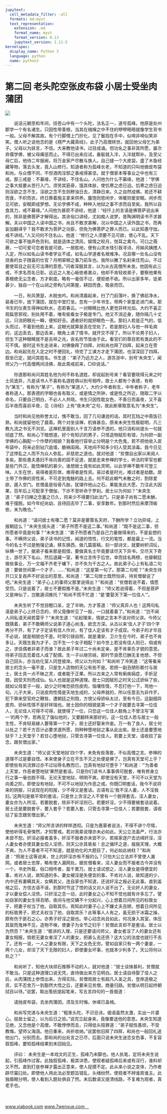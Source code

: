 ```yaml
---
jupytext:
  cell_metadata_filter: -all
  formats: md:myst
  text_representation:
    extension: .md
    format_name: myst
    format_version: 0.13
    jupytext_version: 1.11.5
kernelspec:
  display_name: Python 3
  language: python
  name: python3
---
```

# 第二回 老头陀空张皮布袋 小居士受坐肉蒲团

![](image/cover.jpg)

　　说话元朝至和年间，括苍山中有一个头陀，法名正一，道号孤峰。他原是处州郡学一个有名诸生。只因性带善根，当其在襁褓之中不住的咿咿晤晤就像学生背书一般。父母不解其故。有个行脚僧上门抄化，见了鬟抱在手中，似啼非啼似笑非笑。僧人听之说他念的是《楞严大藏真经》，此子乃高僧转世。就回他父母乞为弟子。父母以为妖言，不信。大来教他读书，过目成诵。但功名之事非其所愿，屡次弃儒学佛，被父母痛惩而止。不得已出来应试，垂髫就入泮，入泮就帮补。及至父母亡后，他待二年服阙，将万金家产尽散与族人。自己缝一个大皮袋，盛了木鱼经藏等物，落去头发，竟入山修行。知道者称为孤峰长老，不知道的只叫他做皮布袋和尚。与众僧不同，不但酒肉淫邪之事戒得甚坚。就于僧家本等事业之中也有三戒。那三戒是：不募缘，不讲经，不住名山。人问他为什么不募缘，他道：“学佛之事大抵要从苦行入门。须劳其筋骨，饿其体肤，使饥寒之虑日迫。饥寒之虑日迫则淫欲之念不生，淫欲之念不生则秽浊日去，清静日来。久之自然成佛。若还不耕而食，不织而衣，终日靠着施主拿来供养。腹饱则思闲步，体暖则爰安眠。闲步而见可欲，安眠即成梦想。无论学佛不成，种种入地狱之事不求而自至矣。我所以自食其力，戒不募缘。”人问他为甚麽不讲经，他道：“经忏上的言语是佛菩萨说出来的，除非是佛菩萨才解得出。其余俗口讲经，尤如痴人说梦。昔陶渊明读书不求甚解。夫以中国之人读中国之书，尚且不敢求甚解，况以中国之人读外国之书，而再妄加翻译乎？我不敢求为菩萨之功臣，但免为佛菩萨之罪人而已。以此知愚守拙，戒不讲经。”人又问何不住名山，他道：“修行之人须要不见可欲，使心不乱。天下可欲之事不独声色货利。就是适体之清风，娱情之皎月，悦耳之禽鸟，可口之薇蕨，一切可爱可恋者皆是可欲。一居胜地，便有山灵水怪引我寻诗，月姊风姨搅人入定，所以如名山读书者学业不成，如名山学道者名根难净。况且哪一处名山没有烧香的女子随喜的仕官？月明翠柳之事乃前车也。我所以撇了名刹来住荒山，不过要使耳目之前无可沽滞的意思。”问者深服其言，以为从古高僧所未发。他因有此三戒，不求名而名日彰。远近之人发心皈依者甚众，他却不肯轻收弟子，要察他果有善根绝无尘念者，方才剃度。略有一毫信不过，便拒绝不收。所以出家多年，徒弟甚少，独自一个在山涧之旁构几间第屋，耕田而食，吸泉而饮。

　　一日，秋风萧瑟，木脱虫吟。和尚清晨起来，扫了门前落叶，换了佛前净水，装香已毕，放下蒲团，就在中堂打坐。忽有一少年书生，带两个家童走进门来。那书生的仪表生得神如秋水，态若春云。一对眼睛比他人更觉异样光焰。大约不喜正观扁思邪视，别处用不着，唯有偷看女子极是专门。他又不消近身，随你隔几十丈远，只消把眼光一瞬，便知好丑。遇者好的就把眼色一丢。那妇人若是正气的，低头而过，不着到他脸上来，这眼光就算是丢在空处了。若是那妇人与他一样毛病的，这边丢去，那边丢来，眼角上递了情书，就开交不得了。所以不论男子妇人，但生下这种眼睛就不是吉祥之兆，丧名败节皆由于此。看官们的尊目若有类此的不可不慎。彼时这书生走进来，对佛像拜了四拜，对和尚也拜了四拜，起来立在旁边。和尚起先在入定之时不便回礼，待完了工课方才走下蒲团，也深深回了四拜。叙坐已定，就问其姓名。书生道：“弟子乃远方之人，游苏浙中，别号‘未央生’。闻师父乃一代高僧两间活佛，故此斋戒前来，□仰说话。”

　　你道那和尚问其姓名他为何不称名道姓，却说起别号来？看官要晓得元来之时士风诡异，凡是读书人不喜称名道姓俱以别号相呼。故士人都有个表德，有称为“某生”，有称为“某子”，有称为“某道人”。大约少年者称生，中年者称子，老年者称道人。那表德的字眼也各有取义，或是情之所钟，或是性之所近，随取二字以命名，只要自己明白，不必人人共晓。书生只因性耽女色，不善日而喜夜，又不喜后半夜而喜前半夜，见《诗经》上有“夜未央”之句，故此断章取意名为“未央生”。

　　当时和尚见他称誉太过，愧不敢当，回了几句谦逊的话。其时瓦铛之中斋饭已熟，和尚就留他吃了晨斋。两个对坐谈禅，机锋甚合。原来未央生性极聪明，凡三教九流之书无不浏览。这禅机里面别人千言万语参不透的，他只消和尚提头一句就彻底了然。和尚心下暗想道，好个有知识的男子，只怪造物赋形有错，为何把一副学佛的心胸配一个作孽的相貌？我看他行容举止分明是个大色鬼，若不把他收入皮布袋中，将来必到钻穴逾墙，酿祸闺阃。天地间不知多少妇人受其涂毒。我今日见了这悖乱之人而不为众人弥乱，非慈悲之道也。就对他道：“贫僧自出家以来阅人多矣。那些愚夫愚妇不肯向善的固不足道，就是走来参禅的学士，听法的宰官也都是些门外汉，能悟禅机的甚少。谁想居士竟有如此灵明，以此学禅不数年可登三味。人生在世，易得者是形体，难得者是性资。易过者是时光，难过者是劫数。居士带了作佛的资性来，不可走到鬼魅的路上去。何不趁此朝气未散之时，割除爱欲，遁入空门。贫僧虽是俗骨凡胎，犹堪作他山之石。果能发此大愿，力注此大因果，百年后上可配享于僧伽，下亦不至听命于罗刹。居士以为何如？”未央生道：“弟子归禅之念蓄之已久，将来少不得要归此法门。只是弟子尚有二愿未酬，难于摆脱。如今年纪尚幼，且待回去毕了二事，安享数年。到那时然后来摩顶皈依，未为晚也。”

　　和尚道：“请问居士有哪二愿？莫非是要策名天府，下酬所学？立功异域，上报朝廷么？”未央生摇头道：“弟子所愿不是这二事。”和尚道：“既不是这二事，但所愿者毕竟是何事？”未央生道：“弟子所愿者乃是自己力量做得来的，不是妄想的事。不瞒师父说，弟子读书的记性，闻道的悟性，行文的笔性，都是最上一流。当今的名士不过是勉强记诵，移东换西，做几篇窗稿，刻一部诗文，就要树帜词坛，纵横一世了。据弟子看来那是假借，要做真名士毕竟要读尽天下异书，交尽天下奇士，游尽天下名山，然后退藏一室，著书立言传于后世。幸而挂名两榜，也替朝廷做些事业，万一文福不齐老于墉下，亦不失为千古之人。故此弟子心上有私语二句道：要做世间第一个才子，……”和尚道：“这是第一句了。那第二句呢？”未央生待开口又复吞声不好说出的意思。和尚道：“第二句居士既然怕讲，待贫僧替说了吧。”未央生道：“弟子心上的事师父那里说得出？”和尚道：“贫僧若说不着，情愿受罚。只是说着了，居士不要假推不是。”未央生道：“师父若说得着，不但是菩萨又是神仙了，岂敢遁词推托？”和尚不慌不忙道：“是‘要娶天下第一位佳人’”。

　　未央生听了不觉目瞪口呆，定了半晌，方才答道：“师父真异人也！这两句私语是弟子心上终日念的，师父竟像听见了一般，一口就着着了。”和尚道：“岂不闻人间私语天闻若雷乎？”未央生道：“论起理来，情欲之言本不该对师父讲。今师父既猜着，弟子不敢瞒师父说弟子道心尚浅，欲念方深。从古以来‘佳人才子’四个字再分不开，有了才子定该有佳人作对，有了佳人定该有才子成双。今弟子的才华且不必说，就是相貌也不差。时常引镜自照，就是潘安、卫介生在今时，弟子也不肯多让。天既生我为才子，岂不生一个女子相配？如今世上若没有佳人则已，倘或有之，求佳偶者非弟子而谁？故此弟子年过二十尚未定亲，是不肯辜负才貌的意思。待弟子回去觅着佳人成了配偶，生一子以继宗祧，那时节良愿已酬无复他想，不但自己回头，亦当劝化室人同登彼岸。师父以为何如？”和尚听了冷笑道：“这等看来居士的念头一毫不差，只是生人造物的天公有些不是。若把一副丑陋形骸付与居士，居士具一点不昧之灵，或者能于正果。所以古来之人常有瘌疾痫症，手折足翘，因受天刑而成仙。仙人也就是这种道理。居士只因赋形之时天公忒骄纵了些，就如父母爱子一般，幼少之时唯恐损伤皮肉，恼壤性情，不忍打他一下，骂他一句。儿子大来，只说皮肉性情是天地生成的，父母养就的，所以任意去为非作歹。犯下罪来受官府之鞭笞，遭朝廷之刑戮，方恨父母骄纵太过，至有今日。这副细异皮肉、骄纵性情不是好祥瑞也。居士因你的相貌是第一个才子就要去寻第一位佳人，无论佳人可得不可得，就使得了一位，只恐这一位佳人额角上不曾注写‘第一’的两个字。若再见了强似他的，又要翻转来那好的。这一位佳人若与居士一般生性，不肯轻易嫁人要等第一个才子，居士还好娶来作妾。万一有了良人，居士何以处之？若千方百计必要求遂所愿，则种种堕地狱之事从此出矣。居士还是要堕地狱乎？上天堂乎？若甘心堕地狱，只管去寻第一位佳人。若要上天堂，请收拾了妄念，跟贫僧出家。”

　　未央生道：“师父说‘天堂地狱’四个字，未免有些落套，不似高僧之言。参禅的道理不过是要自悟。本来使身子立在不生不灭之处便是佛了。岂真有天堂可上乎？即使些有风流罪过亦不过玷辱名教而已，岂真有地狱可堕乎？”和尚道：“‘为善者上天堂，作恶者堕地狱’果然是套话。只是你们读书人事事俱可脱套，唯有修身立行之事一毫也脱不得。无论天堂地狱，明明不爽。即使没有天堂，不可不以天堂为向善之阶。即使没有地狱，不可不以地狱为作恶之戒。你既□明套话，我今不说将来的阴报，只说现在的阳报，少不得又是套话。古语有云‘我不淫人妻，人不淫我妇。’这两句是极平常的套话，只是世上贪淫之人不曾有一个脱得套去，淫人妻女，妻女亦为人所淫。若要脱套，除非不奸淫则已。若要奸淫，少不得要被套话说着。居士还是要脱套乎，要入套乎？若要入套，只管去寻第一位佳人；若要脱套，请收拈了妄念跟贫僧出家。”

　　未央生道：“师父所言讲的样样透彻。只是为愚蒙者说法，不得不讲个尽情，使他听得毛骨悚然，才知警戒。若对我辈说理亦未必如此。天公立法虽严，行法亦未尝不恕。奸淫必报者虽多，奸淫不报者亦未尝不少。若挨家逐户去访缉奸淫，淫人妻女者亦使其妻女偿人淫债，则天公亦其亵矣！总之循环之道，报施天理，大概不爽，为人不善者不可不知道，就是劝化的大题目了，何必如此纳柱？”和尚道：“照居士这等说来，世上的奸淫亦有不报的么？只怕大公立法并不曾使人漏网。或者居士忠厚，略有使人漏网处。据贫僧看来，淫人妻女而不报者古今并没有一个。书史所载，俗口相传者，盈千累万。居士请试想之，淫人妻女是得便宜的事，肯对人说，故知道的多。妻女被淫是失便宜的事，不肯对人说，故知道的少，内中还有妻瞒其夫，女瞒其父，连自家也不知道，还说奸淫之报必无此事。直到盖棺之后，方信古语不诬，到那时节这了悟的话又对人说不出了。无论奸人的妻女，才以妻女偿人淫债。只奸淫之念一动，此时妻女之心不知不觉也就有许多忘了。譬如自家的妻女生得丑陋，夜间与他交媾不十分起兴，心上想着日间所见的标致女子，把妻子权当了他，自取其乐。焉知此时妻子心上不嫌丈夫丑陋，想着日间所见的标致男子，把丈夫权当了他，自取其乐？此等事人人有之，虽无损于冰霜之操，颇有伤于匪石之心。亦男子好淫之报也。举心动念尚且如此，何况身入其室，体压其层而鬼神不见，造物不嗔，使妻子为全节之妇乎！贫僧此言却不是套话。居士以为然否？”未央生道：“极讲的入理，只是还要请问师父，妻女者淫了人的妻女还有妻女相报，倘若无妻女者淫了人的妻女，把甚么去还债？这大公的法度也就行不去了。还有一说，一人之妻女有限，天下之女色无穷。譬如自家只有一两个妻妾，一两个儿女，却淫了天下无限的妇人，即使妻女坏事，也就本少利多了。天公将何以处之？”

　　和尚听了，知他大块顽石推移不动的人，就对他道：“居士谈锋甚利，贫僧就不敢当。只是这种道理口说无凭，直待做出来方见明白。居士请自待娶了佳人之后，从肉蒲团上参悟出来，方得实际。贫僧观居士有超凡入圣之具，登岸造极之资，实不忍舍万一到豁然大悟之后，还要来见贫僧，商量归路。贫僧从明日起终朝拭目以待。”说罢，取出笺纸提起笔来，写五言四句的一首偈道：

　　请抛皮布袋，去坐肉蒲团。须及生时悔，休嗟已盖棺。

　　和尚写完递与未央生道：“粗笨头陀，不识忌讳，偈语虽然太激，实出一片婆心。屈居士留之，以为后日之验。”说完立起身来，竟像要送他的意思。未央生知道见绝，又念他是个高僧，不敢悖悖而去，只得低头陪罪道：“弟子赋性愚顽，不受教悔，望师父海涵。他日重来，尚祈收纳。”说罢依旧拜了四拜，和尚也一般回礼送他出门，分别而去。那和尚的出处言之已尽，后面只说未央生迷恋女色事，不复容叙孤峰，要知孤峰结果到末回始见。

　　评曰： 未央生是一本戏文的正生，孤峰乃末脚也。他人执笔，定将未央生说起，引孤峰作过客。此独叙孤峰，极其详悉，使观者疑孤峰后来或有淫行，谁料却又不然。直到打座参禅才露出正意来，使人捉摸不定。此从来小说之变体，乃作者辟尽窠臼处。即使他人用此法必至题旨错乱，头绪纷然，使观者不辨谁宾谁主。此独眉眼分明，使人看到入题处俱自了然。末后数语又提清线路，不复难为观者，真老手也。

　　

www.xiabook.com  www.7wenxue.com　  


